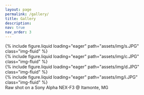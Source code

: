 ```yaml
---
layout: page
permalink: /gallery/
title: Gallery
description:
nav: true
nav_order: 3
---
```


<div class="row mt-3">
    <div class="col-sm mt-3 mt-md-0">
        {% include figure.liquid loading="eager" path="assets/img/s.JPG" class="img-fluid" %}
    </div>
    <div class="col-sm mt-3 mt-md-0">
        {% include figure.liquid loading="eager" path="assets/img/c.JPG" class="img-fluid" %}
    </div>
    <div class="col-sm mt-3 mt-md-0">
        {% include figure.liquid loading="eager" path="assets/img/d.JPG" class="img-fluid" %}
    </div>
</div>

<div class="row mt-3">
    <div class="col-sm mt-3 mt-md-0">
        {% include figure.liquid loading="eager" path="assets/img/i.JPG" class="img-fluid" %}
    </div>
</div>

<div class="caption">
    Raw shot on a Sony Alpha NEX-F3 @ Itamonte, MG
</div>